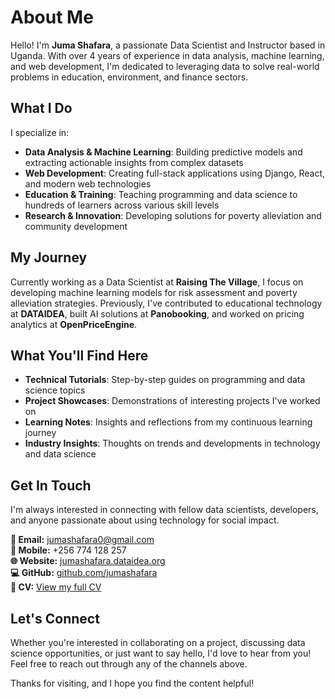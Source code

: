 # About Me

Hello! I'm **Juma Shafara**, a passionate Data Scientist and Instructor based in Uganda. With over 4 years of experience in data analysis, machine learning, and web development, I'm dedicated to leveraging data to solve real-world problems in education, environment, and finance sectors.

## What I Do

I specialize in:

- **Data Analysis & Machine Learning**: Building predictive models and extracting actionable insights from complex datasets
- **Web Development**: Creating full-stack applications using Django, React, and modern web technologies
- **Education & Training**: Teaching programming and data science to hundreds of learners across various skill levels
- **Research & Innovation**: Developing solutions for poverty alleviation and community development

## My Journey

Currently working as a Data Scientist at **Raising The Village**, I focus on developing machine learning models for risk assessment and poverty alleviation strategies. Previously, I've contributed to educational technology at **DATAIDEA**, built AI solutions at **Panobooking**, and worked on pricing analytics at **OpenPriceEngine**.

## What You'll Find Here

- **Technical Tutorials**: Step-by-step guides on programming and data science topics
- **Project Showcases**: Demonstrations of interesting projects I've worked on
- **Learning Notes**: Insights and reflections from my continuous learning journey
- **Industry Insights**: Thoughts on trends and developments in technology and data science

## Get In Touch

I'm always interested in connecting with fellow data scientists, developers, and anyone passionate about using technology for social impact.

**📧 Email:** [jumashafara0@gmail.com](mailto:jumashafara0@gmail.com)  
**📱 Mobile:** +256 774 128 257  
**🌐 Website:** [jumashafara.dataidea.org](https://jumashafara.dataidea.org)  
**💻 GitHub:** [github.com/jumashafara](https://github.com/jumashafara)  
**📄 CV:** [View my full CV](/cv/)

## Let's Connect

Whether you're interested in collaborating on a project, discussing data science opportunities, or just want to say hello, I'd love to hear from you! Feel free to reach out through any of the channels above.

Thanks for visiting, and I hope you find the content helpful! 